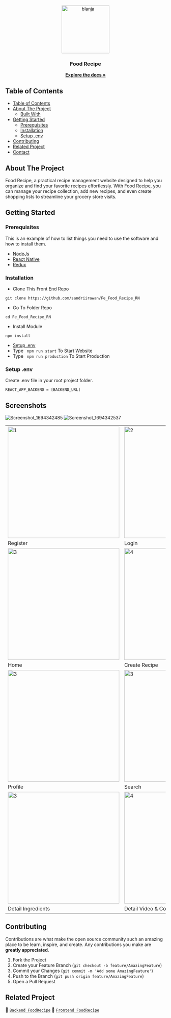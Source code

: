 <br />
<p align="center">
  <div align="center">
    <img height="150" src="https://github.com/sandriirawan/Fe_Food_Recipe_RN/assets/80002249/bab3454e-f068-47e1-9a1e-eab58fdc662c" alt="blanja" border="0"/>
  </div>
  <h3 align="center">Food Recipe</h3>
  <p align="center">
    <a href="https://github.com/sandriirawan/Fe_Food_Recipe_RN"><strong>Explore the docs »</strong></a>
    <br />
  </p>
</p>

## Table of Contents

- [Table of Contents](#table-of-contents)
- [About The Project](#about-the-project)
  - [Built With](#built-with)
- [Getting Started](#getting-started)
  - [Prerequisites](#prerequisites)
  - [Installation](#installation)
  - [Setup .env](#setup-env)
- [Contributing](#contributing)
- [Related Project](#related-project)
- [Contact](#contact)

<!-- ABOUT THE PROJECT -->

## About The Project

Food Recipe, a practical recipe management website designed to help you organize and find your favorite recipes effortlessly. With Food Recipe, you can manage your recipe collection, add new recipes, and even create shopping lists to streamline your grocery store visits.

<!-- GETTING STARTED -->

## Getting Started

### Prerequisites

This is an example of how to list things you need to use the software and how to install them.

- [NodeJs](https://nodejs.org/en/download/)
- [React Native](https://reactnative.dev/)
- [Redux](https://redux.js.org/)

### Installation

- Clone This Front End Repo

```
git clone https://github.com/sandriirawan/Fe_Food_Recipe_RN
```

- Go To Folder Repo

```
cd Fe_Food_Recipe_RN
```

- Install Module

```
npm install
```

- <a href="#setup-env">Setup .env</a>
- Type ` npm run start` To Start Website
- Type ` npm run production` To Start Production

### Setup .env

Create .env file in your root project folder.

```
REACT_APP_BACKEND = [BACKEND_URL]
```

<!-- ROADMAP -->

## Screenshots
![Screenshot_1694342485]()
![Screenshot_1694342537]()

<table>
 <tr>
    <td><img width="350px" src="https://github.com/sandriirawan/Fe_Food_Recipe_RN/assets/80002249/53e79f73-e3cf-441f-bcd6-0a969222ca47"  border="0" border="0" alt="1" /></td>
    <td> <img width="350px" src="https://github.com/sandriirawan/Fe_Food_Recipe_RN/assets/80002249/e9cffad6-88bc-4fc1-9a84-7aafd2ada325" \ border="0"  border="0"  border="0"  alt="2" /></td>
  </tr>
   <tr>
    <td>Register</td>
    <td>Login</td>
  </tr>


  <tr>
    <td><img width="350px" src="https://github.com/sandriirawan/Fe_Food_Recipe_RN/assets/80002249/c370a7dd-4159-494f-a15a-c8d78e2aac2c"  border="0" border="0" alt="3" /> </td>
    <td><img width="350px" src="https://github.com/sandriirawan/Fe_Food_Recipe_RN/assets/80002249/a83ef2d9-ce3f-4839-a206-0de23aa177ee"  border="0" border="0" alt="4" /></td>

  </tr>
   <tr>
    <td>Home</td>
    <td>Create Recipe</td>
  </tr>
  <tr>
    <td><img width="350px" src="https://github.com/sandriirawan/Fe_Food_Recipe_RN/assets/80002249/b11a3f89-cb49-4e4d-a9f9-66da9dd9df8c"  border="0" border="0" alt="3" /> </td>
    <td><img width="350px" src="https://github.com/sandriirawan/Fe_Food_Recipe_RN/assets/80002249/f0d69e2e-5ae6-4887-988d-d0baad4ca7b9"  border="0" border="0" alt="3" /> </td>

  </tr>
   <tr>
    <td>Profile</td>
    <td>Search</td>
  </tr>
    <tr>
    <td><img width="350px" src="https://github.com/sandriirawan/Fe_Food_Recipe_RN/assets/80002249/073cd296-164f-4da5-8d4f-a67784950231"  border="0" border="0" alt="3" /> </td>
    <td><img width="350px" src="https://github.com/sandriirawan/Fe_Food_Recipe_RN/assets/80002249/8b999333-e3c2-4b17-b0cb-7bf71c6bcf29"  border="0" border="0" alt="4" /></td>
  </tr>
   <tr>
    <td>Detail Ingredients</td>
    <td>Detail Video & Comment</td>
  </tr>
</table>

## Contributing

Contributions are what make the open source community such an amazing place to be learn, inspire, and create. Any contributions you make are **greatly appreciated**.

1. Fork the Project
2. Create your Feature Branch (`git checkout -b feature/AmazingFeature`)
3. Commit your Changes (`git commit -m 'Add some AmazingFeature'`)
4. Push to the Branch (`git push origin feature/AmazingFeature`)
5. Open a Pull Request

## Related Project

:rocket: [`Backend FoodRecipe`](https://github.com/sandriirawan/Be_Food_Recipe)
:rocket: [`Frontend FoodRecipe`](https://github.com/sandriirawan/Fe_Food_Recipe_RN)
